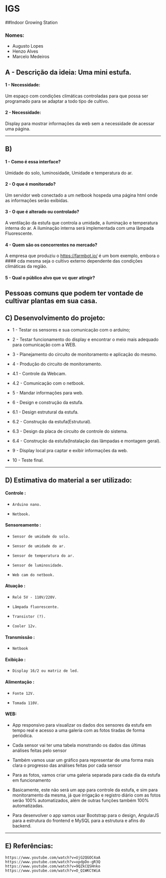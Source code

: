# IGS

##Indoor Growing Station

### Nomes:

-    Augusto Lopes
-    Henzo Alves
-    Marcelo Medeiros

## A - Descrição da ideia: Uma mini estufa.

#### 1 - Necessidade:

  Um espaço com condições climáticas controladas para que possa ser programado para se adaptar a todo tipo de cultivo.

#### 2 - Necessidade:

  Display para mostrar informações da web sem a necessidade de acessar uma página.

--------------------------------------------------------------------------------
## B)

#### 1 - Como é essa interface?

  Umidade do solo, luminosidade, Umidade e temperatura do ar.

#### 2 - O que é monitorado?

  Um servidor web conectado a um netbook hospeda uma página html onde as informações serão exibidas.

#### 3 - O que é alterado ou controlado?

  A ventilação da estufa que controla a umidade, a iluminação e temperatura interna do ar. A iluminação interna será implementada com uma lâmpada Fluorescente.

#### 4 - Quem são os concorrentes no mercado?

  A empresa que produziu o https://farmbot.io/ é um bom exemplo, embora o #### cda mesma seja o cultivo externo dependente das condições climáticas da região.

#### 5 - Qual o público alvo que vc quer atingir?
  Pessoas comuns que podem ter vontade de cultivar plantas em sua casa.
--------------------------------------------------------------------------------
## C) Desenvolvimento do projeto:

-	1 - Testar os sensores e sua comunicação com o arduino;

-  2 - Testar funcionamento do display e encontrar o meio mais adequado para
  comunicação com a WEB.

-  3 - Planejamento do circuito de monitoramento e aplicação do mesmo.

-  4 - Produção do circuito de monitoramento.
  -  4.1 - Controle da Webcam.
  -  4.2 - Comunicação com o netbook.

-  5 - Mandar informações para web.

-  6 - Design e construção da estufa.
  -  6.1 - Design estrutural da estufa.
  -  6.2 - Construção da estufa(Estrutural).
  -  6.3 - Design da placa de circuito de controle do sistema.
  -  6.4 - Construção da estufa(Instalação das lâmpadas e montagem geral).

-  9 - Display local pra captar e exibir informações da web.

-  10 - Teste final.

--------------------------------------------------------------------------------
## D) Estimativa do material a ser utilizado:

####  Controle :

-     Arduino nano.
-     Netbook.

####  Sensoreamento :

-     Sensor de umidade do solo.
-     Sensor de umidade do ar.
-     Sensor de temperatura do ar.
-     Sensor de luminosidade.
-     Web cam do netbook.

####  Atuação :

-     Relé 5V - 110V/220V.
-     Lâmpada fluorescente.
-     Transistor (?).
-     Cooler 12v.

####  Transmissão :

-     Netbook

####  Exibição :

-     Display 16/2 ou matriz de led.

####  Alimentação :

-     Fonte 12V.
-     Tomada 110V.

#### WEB:

- App responsivo para visualizar os dados dos sensores da estufa em tempo real e acesso a uma galeria com as fotos tiradas de forma periódica.

- Cada sensor vai ter uma tabela monstrando os dados das últimas análises feitas pelo sensor
- Também vamos usar um gráfico para representar de uma forma mais clara o progresso das análises feitas por cada sensor
- Para as fotos, vamos criar uma galeria separada para cada dia da estufa em funcionamento

- Basicamente, este não será um app para controle da estufa, e sim para monitoramento da mesma, já que irrigação e registro diário com as fotos serão 100% automatizados, além de outras funções também 100% automatizadas.

- Para desenvolver o app vamos usar Bootstrap para o design, AngularJS para a estrutura do frontend e MySQL para a estrutura e afins do backend.

--------------------------------------------------------------------------------

## E) Referências:

    https://www.youtube.com/watch?v=UjG2QGOC4aA
    https://www.youtube.com/watch?v=xpdpDo-gR3Q
    https://www.youtube.com/watch?v=9QZkCQSHnko
    https://www.youtube.com/watch?v=O_Q1WKCtWiA
